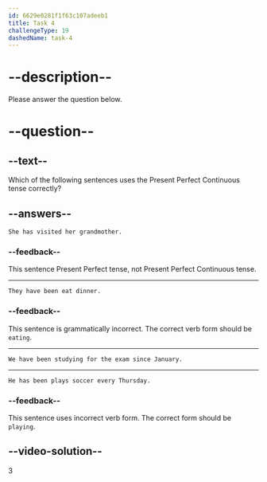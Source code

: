 ```yaml
---
id: 6629e0281f1f63c107adeeb1
title: Task 4
challengeType: 19
dashedName: task-4
---
```


# --description--

Please answer the question below.

# --question--

## --text--

Which of the following sentences uses the Present Perfect Continuous tense correctly?

## --answers--

`She has visited her grandmother.`

### --feedback--

This sentence Present Perfect tense, not Present Perfect Continuous tense.

---

`They have been eat dinner.`

### --feedback--

This sentence is grammatically incorrect. The correct verb form should be `eating`.

---

`We have been studying for the exam since January.`

---

`He has been plays soccer every Thursday.`

### --feedback--

This sentence uses incorrect verb form. The correct form should be `playing`.

## --video-solution--

3
